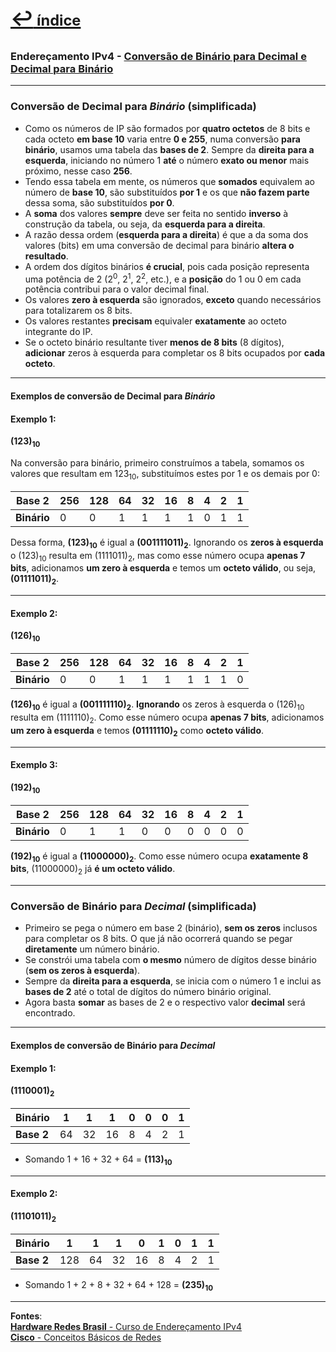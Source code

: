 [<p style="font-weight: 710;font-size: 1.5em;">↩︎<span style="font-size: .75em"> índice</span></p>](../enderecamento-ipv4/README.md)
---
### Endereçamento IPv4 - [Conversão de Binário para Decimal e Decimal para Binário](https://www.youtube.com/watch?v=Qs0xC9gDU94&list=PLAp37wMSBouCU49LV0qFbItufigjYk-sp&index=7)
---

### Conversão de Decimal para ***Binário*** (simplificada)

* Como os números de IP são formados por **quatro octetos** de 8 bits e cada octeto **em base 10** varia entre **0 e 255**, numa conversão **para binário**, usamos uma tabela das **bases de 2**. Sempre da **direita para a esquerda**, iniciando no número 1 **até** o número **exato ou menor** mais próximo, nesse caso **256**.
* Tendo essa tabela em mente, os números que **somados** equivalem ao número de **base 10**, são substituídos **por 1** e os que **não fazem parte** dessa soma, são substituídos **por 0**.
* A **soma** dos valores **sempre** deve ser feita no sentido **inverso** à construção da tabela, ou seja, da **esquerda para a direita**.
* A razão dessa ordem (**esquerda para a direita**) é que a da soma dos valores (bits) em uma conversão de decimal para binário **altera o resultado**.
* A ordem dos dígitos binários **é crucial**, pois cada posição representa uma potência de 2 (2<sup>0</sup>, 2<sup>1</sup>, 2<sup>2</sup>, etc.), e a **posição** do 1 ou 0 em cada potência contribui para o valor decimal final.
* Os valores **zero à esquerda** são ignorados, **exceto** quando necessários para totalizarem os 8 bits.
* Os valores restantes **precisam** equivaler **exatamente** ao octeto integrante do IP.
* Se o octeto binário resultante tiver **menos de 8 bits** (8 dígitos), **adicionar** zeros à esquerda para completar os 8 bits ocupados por **cada octeto**.

---
#### Exemplos de conversão de Decimal para ***Binário***

#### Exemplo 1:
**(123)<sub>10</sub>**

Na conversão para binário, primeiro construímos a tabela, somamos os valores que resultam em 123<sub>10</sub>, substituímos estes por 1 e os demais por 0:

| Base 2 | 256 | 128 | 64 | 32 | 16 | 8 | 4 | 2 | 1 |
| --- | --- | --- | --- | --- | --- | --- | --- | --- | --- |
| **Binário** | 0 | 0 | 1 | 1 | 1 | 1 | 0 | 1 | 1 |

Dessa forma, **(123)<sub>10</sub>** é igual a **(001111011)<sub>2</sub>**. Ignorando os **zeros à esquerda** o (123)<sub>10</sub> resulta em (1111011)<sub>2</sub>, mas como esse número ocupa **apenas 7 bits**, adicionamos **um zero à esquerda** e temos um **octeto válido**, ou seja, **(01111011)<sub>2</sub>**.

---
#### Exemplo 2:
**(126)<sub>10</sub>**

| Base 2 | 256 | 128 | 64 | 32 | 16 | 8 | 4 | 2 | 1 |
| --- | --- | --- | --- | --- | --- | --- | --- | --- | --- |
| **Binário** | 0 | 0 | 1 | 1 | 1 | 1 | 1| 1 | 0 |

**(126)<sub>10</sub>** é igual a **(001111110)<sub>2</sub>**. **Ignorando** os zeros à esquerda o (126)<sub>10</sub> resulta em (1111110)<sub>2</sub>. Como esse número ocupa **apenas 7 bits**, adicionamos **um zero à esquerda** e temos **(01111110)<sub>2</sub>** como **octeto válido**.

---
#### Exemplo 3:
**(192)<sub>10</sub>**

| Base 2 | 256 | 128 | 64 | 32 | 16 | 8 | 4 | 2 | 1 |
| --- | --- | --- | --- | --- | --- | --- | --- | --- | --- |
| **Binário** | 0 | 1 | 1 | 0 | 0 | 0 | 0 | 0 | 0 |

**(192)<sub>10</sub>** é igual a **(11000000)<sub>2</sub>**. Como esse número ocupa **exatamente 8 bits**, (11000000)<sub>2</sub> já **é um octeto válido**.

---
### Conversão de Binário para ***Decimal*** (simplificada)

* Primeiro se pega o número em base 2 (binário), **sem os zeros** inclusos para completar os 8 bits. O que já não ocorrerá quando se pegar **diretamente** um número binário.
* Se constrói uma tabela com **o mesmo** número de dígitos desse binário (**sem os zeros à esquerda**).
* Sempre da **direita para a esquerda**, se inicia com o número 1 e inclui as **bases de 2** até o total de dígitos do número binário original.
* Agora basta **somar** as bases de 2 e o respectivo valor **decimal** será encontrado.

---
#### Exemplos de conversão de Binário para ***Decimal***

#### Exemplo 1:
**(1110001)<sub>2</sub>**

| Binário | 1 | 1 | 1 | 0 | 0 | 0 | 1 |
| --- | --- | --- | --- | --- | --- | --- | --- |
| **Base 2** | 64 | 32 | 16 | 8 | 4 | 2 | 1 |

* Somando 1 + 16 + 32 + 64 = **(113)<sub>10</sub>**

---
#### Exemplo 2:
**(11101011)<sub>2</sub>**

| Binário | 1 | 1 | 1 | 0 | 1 | 0 | 1 | 1 |
| --- | --- | --- | --- | --- | --- | --- | --- | --- |
| **Base 2** | 128 | 64 | 32 | 16 | 8 | 4 | 2 | 1 |

* Somando 1 + 2 + 8 + 32 + 64 + 128 = **(235)<sub>10</sub>**

---		
**Fontes**:  
[**Hardware Redes Brasil** - Curso de Endereçamento IPv4](https://www.youtube.com/playlist?list=PLAp37wMSBouCU49LV0qFbItufigjYk-sp)  
[**Cisco** - Conceitos Básicos de Redes](https://www.netacad.com/pt/courses/networking-basics?courseLang=pt-BR)

